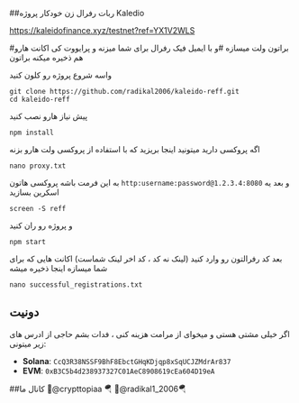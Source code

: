 ##ربات رفرال زن خودکار پروژه Kaledio

https://kaleidofinance.xyz/testnet?ref=YX1V2WLS

#براتون ولت میسازه
#و با ایمیل فیک رفرال برای شما میزنه و پرایووت کی اکانت هارو هم ذخیره میکنه براتون

واسه شروع پروژه رو کلون کنید
```
git clone https://github.com/radikal2006/kaleido-reff.git
cd kaleido-reff
```
پیش نیاز هارو نصب کنید
```
npm install
```
اگه پروکسی دارید میتونید اینجا بریزید که با استفاده از پروکسی ولت هارو بزنه
```
nano proxy.txt
```
به این فرمت باشه پروکسی هاتون
``
http:username:password@1.2.3.4:8080
``
و بعد یه اسکرین بسازید
```
screen -S reff
```
و پروژه رو ران کنید
```
npm start
```



بعد کد رفرالتون رو وارد کنید (لینک نه کد ، کد اخر لینک شماست)
اکانت هایی که برای شما میسازه اینجا ذخیره میشه
``` 
nano successful_registrations.txt
```

## دونیت

اگر خیلی مشتی هستی و میخوای از مرامت هزینه کنی ، فدات بشم حاجی از ادرس های زیر میتونی:

- **Solana**: `CcQ3R38NSSF9BhF8EbctGHqKDjqp8xSqUCJZMdrAr837`
- **EVM**: `0xB3C5b4d238937327C01AeC8908619cEa604D19eA`

##کانال ما
🔸@crypttopiaa 🪂 
🔸@radikal1_2006🪂
